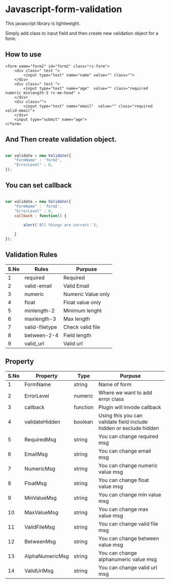 # Javascript-form-validation

This javascript library is lightweight.


Simply add class to input field and then create new validation object for a form.

## How to use
```
<form name="form2" id="form2" class="rs-form">
	<div class=" test ">
		<input type="text" name="name" value="" class="">
	</div>
	<div class=" test ">
		<input type="text" name="age"  value="" class="required numeric minlength-3 rs-me-head" >
	</div>
	<div class="">
		<input type="text" name="email"  value="" class="required valid-email">
	</div>
	<input type="submit" name="age">
</form>
```
## And Then create validation object.
```javascript

var validate = new Validate({
	"FormName" : 'form2',
	"ErrorLevel" : 0,
});
```

## You can set callback
```javascript

var validate = new Validate({
	"FormName" : 'form2',
	"ErrorLevel" : 0,
	callback : function() {
		
		alert('All things are correct.');

	}
});
```

## Validation Rules

S.No|Rules|Purpuse
---|---|---
1|required|Required
2|valid-email| Valid Email
3|numeric| Numeric Value only
4|float| Float value only
5|minlength-2|Minimum lenght
6|maxlength-3| Max length
7|valid-filetype|Check valid file
8|between-2-4|Field length
9|valid_url|Valid url
 
## Property

S.No|Property|Type|Purpuse
---|---|---|---
1|FormName|string|Name of form
2|ErrorLevel|numeric|Where we want to add error class
3|callback|function|Plugin will invode callback
4|validateHidden|boolean|Using this you can validate field include hidden or exclude hidden
5|RequiredMsg|string|You can change required msg
6|EmailMsg|string|You can change email msg
7|NumericMsg|string|You can change numeric value msg
8|FloatMsg|string|You can change float value msg
9|MinValueMsg|string|You can change min value msg
10|MaxValueMsg|string|You can change max value msg
11|ValidFileMsg|string|You can change valid file msg
12|BetweenMsg|string|You can change between value msg
13|AlphaNumericMsg|string|You can change alphanumeric value msg
14|ValidUrlMsg|string|You can change valid url msg
                
